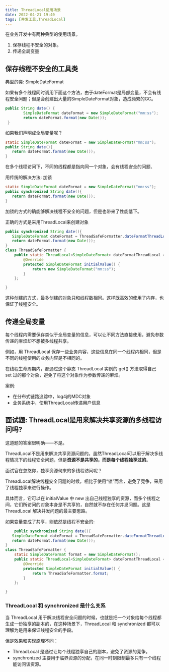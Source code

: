 ```yaml
---
title: ThreadLocal使用场景
date: 2022-04-21 19:40  
tags: [并发工具,ThreadLocal]
---
```

在业务开发中有两种典型的使用场景。

1. 保存线程不安全的对象。
2. 传递全局变量

## 保存线程不安全的工具类

典型的类: SimpleDateFormat

如果有多个线程同时调用下面这个方法，由于dateFormat是局部变量，不会有线程安全问题；但是会创建出大量的SimpleDateFormat对象，造成频繁的GC。

```java
public String date() {
        SimpleDateFormat dateFormat = new SimpleDateFormat("mm:ss");
        return dateFormat.format(new Date());
 }
```

如果我们声明成全局变量呢？

```java
static SimpleDateFormat dateFormat = new SimpleDateFormat("mm:ss");
public String date(){
   return dateFormat.format(new Date());
}
```

在多个线程访问下，不同的线程都是指向同一个对象，会有线程安全的问题、

用传统的解决方法: 加锁

```java
static SimpleDateFormat dateFormat = new SimpleDateFormat("mm:ss");
public synchronized String date(){
   return dateFormat.format(new Date());
}
```

加锁的方式的确能够解决线程不安全的问题，但是也带来了性能低下。

正确的方式是采用ThreadLocal来创建对象

```java
public synchronized String date(){
   SimpleDateFormat dateFormat = ThreadSafeFormatter.dateFormatThreadLocal.get();
   return dateFormat.format(new Date());
}
class ThreadSafeFormatter {
    public static ThreadLocal<SimpleDateFormat> dateFormatThreadLocal = new ThreadLocal<SimpleDateFormat>() {
        @Override
        protected SimpleDateFormat initialValue() {
            return new SimpleDateFormat("mm:ss");
        }
    };

}
```

这种创建的方式，最多创建的对象只和线程数相同。这样既高效的使用了内存，也保证了线程安全。

## 传递全局变量

每个线程内需要保存类似于全局变量的信息，可以让不同方法直接使用，避免参数传递的麻烦却不想被多线程共享。

例如，用 ThreadLocal 保存一些业务内容，这些信息在同一个线程内相同，但是不同的线程使用的业务内容是不相同的。

在线程生命周期内，都通过这个静态 ThreadLocal 实例的 get() 方法取得自己 set 过的那个对象，避免了将这个对象作为参数传递的麻烦。

案例:

+ 在分布式链路追踪中，log4j的MDC对象
+ 业务系统中，使用ThreadLocal传递用户信息

## 面试题: ThreadLocal是用来解决共享资源的多线程访问吗?

这道题的答案很明确——不是。

ThreadLocal不是用来解决共享资源问题的。虽然ThreadLocal可以用于解决多线程情况下的线程安全问题，但是**资源不是共享的，而是每个线程独享过的**。

面试官在忽悠你，独享资源何来的多线程访问呢？

ThreadLocal解决线程安全问题的时候，相比于使用“锁”而言，避免了竞争，采用了线程独享来进行操作。

具体而言，它可以在 initialValue 中 new 出自己线程独享的资源，而多个线程之间，它们所访问的对象本身是不共享的，自然就不存在任何并发问题。这是 ThreadLocal 解决并发问题的最主要思路。

如果变量变成了共享，则依然是线程不安全的:

```java
	public synchronized String date(){
   SimpleDateFormat dateFormat = ThreadSafeFormatter.dateFormatThreadLocal.get();
   return dateFormat.format(new Date());
}
class ThreadSafeFormatter {
  	static SimpleDateFormat format = new SimpleDateFormat();
    public static ThreadLocal<SimpleDateFormat> dateFormatThreadLocal = new ThreadLocal<SimpleDateFormat>() {
        @Override
        protected SimpleDateFormat initialValue() {
            return ThreadSafeFormatter.format;
        }
    };

}
```

### ThreadLocal 和 synchronized 是什么关系

当 ThreadLocal 用于解决线程安全问题的时候，也就是把一个对象给每个线程都生成一份独享的副本的，在这种场景下，ThreadLocal 和 synchronized 都可以理解为是用来保证线程安全的手段。

但是效果和实现原理不同：

- ThreadLocal 是通过让每个线程独享自己的副本，避免了资源的竞争。
- synchronized 主要用于临界资源的分配，在同一时刻限制最多只有一个线程能访问该资源。
